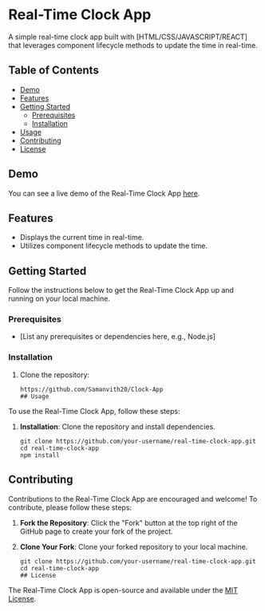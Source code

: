 
# Real-Time Clock App

A simple real-time clock app built with [HTML/CSS/JAVASCRIPT/REACT] that leverages component lifecycle methods to update the time in real-time.

## Table of Contents

- [Demo](#demo)
- [Features](#features)
- [Getting Started](#getting-started)
  - [Prerequisites](#prerequisites)
  - [Installation](#installation)
- [Usage](#usage)
- [Contributing](#contributing)
- [License](#license)

## Demo

You can see a live demo of the Real-Time Clock App [here](https://651fb010fa6cf26d4fdac013--sprightly-cuchufli-e7abfa.netlify.app/).

## Features

- Displays the current time in real-time.
- Utilizes component lifecycle methods to update the time.


## Getting Started

Follow the instructions below to get the Real-Time Clock App up and running on your local machine.

### Prerequisites

- [List any prerequisites or dependencies here, e.g., Node.js]

### Installation

1. Clone the repository:

   ```shell
   https://github.com/Samanvith20/Clock-App
   ## Usage

To use the Real-Time Clock App, follow these steps:

1. **Installation**: Clone the repository and install dependencies.

   ```shell
   git clone https://github.com/your-username/real-time-clock-app.git
   cd real-time-clock-app
   npm install
## Contributing

Contributions to the Real-Time Clock App are encouraged and welcome! To contribute, please follow these steps:

1. **Fork the Repository**: Click the "Fork" button at the top right of the GitHub page to create your fork of the project.

2. **Clone Your Fork**: Clone your forked repository to your local machine.

   ```shell
   git clone https://github.com/your-username/real-time-clock-app.git
   cd real-time-clock-app
   ## License

The Real-Time Clock App is open-source and available under the [MIT License](LICENSE).




